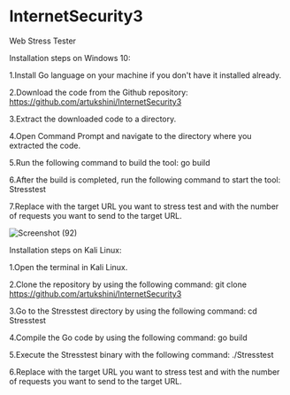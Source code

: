 # InternetSecurity3
Web Stress Tester

Installation steps on Windows 10:

1.Install Go language on your machine if you don't have it installed already.

2.Download the code from the Github repository: https://github.com/artukshini/InternetSecurity3

3.Extract the downloaded code to a directory.

4.Open Command Prompt and navigate to the directory where you extracted the code.

5.Run the following command to build the tool: go build

6.After the build is completed, run the following command to start the tool: Stresstest <URL> <COUNT>
  
7.Replace <URL> with the target URL you want to stress test and <COUNT> with the number of requests you want to send to the target URL.
  
  
  
  ![Screenshot (92)](https://user-images.githubusercontent.com/94797611/215938843-0db203c7-5a73-4666-a9c5-9c867e8d9da0.png)

  
Installation steps on Kali Linux:
  
1.Open the terminal in Kali Linux.
  
2.Clone the repository by using the following command: git clone https://github.com/artukshini/InternetSecurity3
  
3.Go to the Stresstest directory by using the following command: cd Stresstest
  
4.Compile the Go code by using the following command: go build
  
5.Execute the Stresstest binary with the following command: ./Stresstest <URL> <COUNT>

6.Replace <URL> with the target URL you want to stress test and <COUNT> with the number of requests you want to send to the target URL.

  


